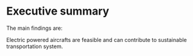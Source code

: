 # Executive summary

The main findings are:
  
  Electric powered aircrafts are feasible and can contribute to sustainable transportation system.
  
  
  